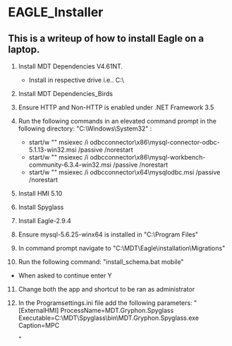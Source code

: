 # EAGLE_Installer


## This is a writeup of how to install Eagle on a laptop.


1. Install MDT Dependencies V4.61NT.
    - Install in respective drive i.e.. C:\

2. Install MDT Dependencies_Birds

3. Ensure HTTP and Non-HTTP is enabled under .NET Framework 3.5

4. Run the following commands in an elevated command prompt in the following directory: "C:\Windows\System32" : 
    - start/w "" msiexec /i odbcconnector\x86\mysql-connector-odbc-5.1.13-win32.msi /passive /norestart
    - start/w "" msiexec /i odbcconnector\x86\mysql-workbench-community-6.3.4-win32.msi /passive /norestart
    - start/w "" msiexec /i odbcconnector\x64\mysqlodbc.msi /passive /norestart

5. Install HMI 5.10

6. Install Spyglass

7. Install Eagle-2.9.4 

8. Ensure mysql-5.6.25-winx64 is installed in "C:\Program Files"

9. In command prompt navigate to "C:\MDT\Eagle\installation\Migrations\"

10. Run the following command: "install_schema.bat mobile"
- When asked to continue enter Y

11. Change both the app and shortcut to be ran as administrator

12. In the Programsettings.ini file add the following parameters:
    "
        [ExternalHMI]
        ProcessName=MDT.Gryphon.Spyglass
        Executable=C:\MDT\Spyglass\bin\MDT.Gryphon.Spyglass.exe
        Caption=MPC

    "
